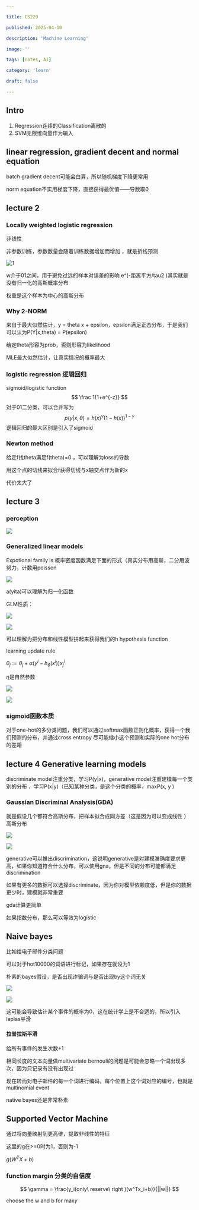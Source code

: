```yaml
---

title: CS229

published: 2025-04-10

description: 'Machine Learning'

image: ''

tags: [notes, AI]

category: 'learn'

draft: false 

---
```


## Intro

1. Regression连续的Classification离散的
2. SVM无限维向量作为输入 

## linear regression, gradient decent and normal equation

batch gradient decent可能会白算，所以随机梯度下降更常用

norm equation不实用梯度下降，直接获得最优值——导数取0 

## lecture 2

### Locally weighted logistic regression

 非线性

非参数训练，参数数量会随着训练数据增加而增加 ，就是折线预测

![1](./cs229.png)

w介于01之间，用于避免过远的样本对误差的影响 e^(-距离平方/tau2  )其实就是没有归一化的高斯概率分布

权重是这个样本为中心的高斯分布 

### Why 2-NORM

来自于最大似然估计，y = theta x + epsilon，epsilon满足正态分布，于是我们可以认为P(Y|x,theta) = P(epsilon)  

给定theta形容为prob，否则形容为likelihood 

MLE最大似然估计，让真实情况的概率最大

### logistic regression 逻辑回归

 sigmoid/logistic function
$$
 \frac 1{1+e^{-z}}
$$
 对于01二分类，可以合并写为
$$
p(y|x,\theta) = h(x)^y(1-h(x))^{ 1-y}
$$
逻辑回归的最大区别是引入了sigmoid 

### Newton method 

给定f找theta满足f(theta)=0 ，可以理解为loss的导数 

用这个点的切线来拟合f获得切线与x轴交点作为新的x 

代价太大了

## lecture 3

### perception

![](./perception.png)

### Generalized linear models

Expotional family is 概率密度函数满足下面的形式（真实分布用高斯，二分用波努力，计数用poisson 

![](./pdf.png )

a(yita)可以理解为归一化函数

GLM性质：

![](./glm.png)

 ![](./glmgraph.png)

可以理解为把分布和线性模型拼起来获得我们的h hypothesis function

learning update rule

$\theta_j:=\theta_j+\alpha(y^{i}-h_\theta(x^i))x^i_j$

$\eta$是自然参数

![](./glmparam.png)

![](./glmgraph2.png )

### sigmoid函数本质

对于one-hot的多分类问题，我们可以通过softmax函数正则化概率，获得一个我们预测的分布，并通过cross entropy 尽可能缩小这个预测和实际的one hot分布的差距

 ## lecture 4 Generative learning models

discriminate model注重分类，学习P(y|x)，generative model注重建模每一个类别的分布 ，学习P(x|y)（已知某种分类，是这个分类的概率，maxP(x, y )

### Gaussian Discriminal Analysis(GDA)

就是假设几个都符合高斯分布，把样本拟合成同方差（这是因为可以变成线性 ）高斯分布

![](gda.png)

![](genanddess.png)

generative可以推出discrimination，这说明generative是对建模准确度要求更高，如果你知道符合什么分布，可以使用gna，但是不同的分布可能都满足discrimination

如果有更多的数据可以选择discriminate，因为你对模型依赖度低，但是你的数据更少时，建模就非常重要

gda计算更简单

如果指数分布，那么可以等效为logistic

## Naive bayes 

比如给电子邮件分类问题

可以对于hot10000的词语进行标记，如果存在就设为1

朴素的bayes假设，是否出现诈骗词与是否出现by这个词无关 

![](naivebayes.png)

![](emailspam.png)

这可能会导致估计某个事件的概率为0，这在统计学上是不合适的，所以引入laplas平滑

#### 拉普拉斯平滑

给所有事件的发生次数+1

相同长度的文本向量做multivariate bernouli的问题是可能会忽略一个词出现多次，因为只记录有没有出现过

现在转而对电子邮件的每一个词进行编码，每个位置上这个词对应的编号，也就是multinomial event

native bayes还是非常朴素 

## Supported Vector Machine

通过将向量映射到更高维，提取非线性的特征

这里的g在>=0时为1，否则为-1

$g(W^TX+b)$

### function margin 分类的自信度

$$
\gamma = \frac{y_i(only\ reserve\ right )(w^Tx_i+b)}{||w||}
$$



choose the w and b for max$\gamma$
